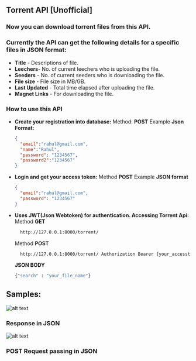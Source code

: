 ## Torrent API [Unofficial]
### Now you can download torrent files from this API. 


### Currently the API can get the following details for a specific files in JSON format:
* **Title** - Descriptions of file. 
* **Leechers**- No. of current leechers who is uploading the file. 
* **Seeders** - No. of current seeders who is downloading the file.
* **File size** - File size in MB/GB.
* **Last Updated** - Total time elapsed after uploading the file. 
* **Magnet Links** -  For downloading the file.


### How to use this API
* **Create your registration into database:**
  Method: **POST**
  Example **Json Format:**

  ```json 
  {
    "email":"rahul@gmail.com",
    "name":"Rahul",
    "password": "1234567",
    "password2":"1234567"
  }
    ```

* **Login and get your access token:**
    Method **POST**
    Example **JSON format**

  ```json 
  {
    "email":"rahul@gmail.com",
    "password": "1234567"
  }
    ```

* **Uses JWT(Json Webtoken) for authentication. Accessing Torrent Api:** 
    Method **GET** 
    ```sh 
      http://127.0.0.1:8000/torrent/ 
    ```
    Method **POST** 
    ```sh 
      http://127.0.0.1:8000/torrent/ Authorization Bearer {your_accesstoken} 
    ```
    **JSON BODY** 
    ```sh 
    {"search" : "your_file_name"}
    ```

## Samples:

![alt text](https://github.com/PeeusD/TorrentApi/blob/main/gitpic/Capture2.PNG) <br>
### Response in JSON
![alt text](https://github.com/PeeusD/TorrentApi/blob/main/gitpic/Capture3.png) <br>
### POST Request passing in JSON
